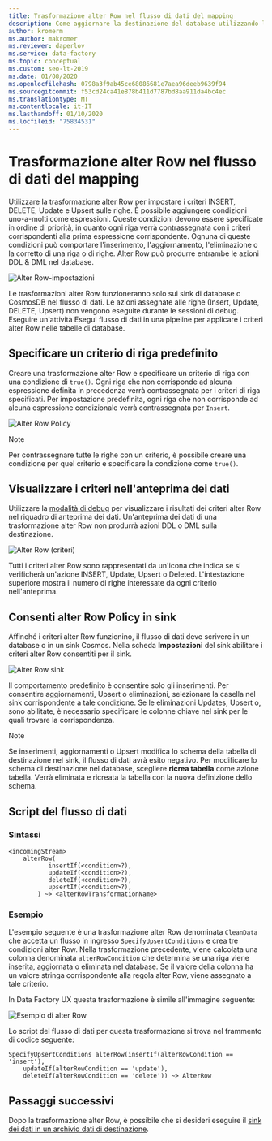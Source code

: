 ```yaml
---
title: Trasformazione alter Row nel flusso di dati del mapping
description: Come aggiornare la destinazione del database utilizzando la trasformazione alter Row nel flusso di dati di mapping
author: kromerm
ms.author: makromer
ms.reviewer: daperlov
ms.service: data-factory
ms.topic: conceptual
ms.custom: seo-lt-2019
ms.date: 01/08/2020
ms.openlocfilehash: 0798a3f9ab45ce68086681e7aea96deeb9639f94
ms.sourcegitcommit: f53cd24ca41e878b411d7787bd8aa911da4bc4ec
ms.translationtype: MT
ms.contentlocale: it-IT
ms.lasthandoff: 01/10/2020
ms.locfileid: "75834531"
---
```

# <a name="alter-row-transformation-in-mapping-data-flow"></a>Trasformazione alter Row nel flusso di dati del mapping

Utilizzare la trasformazione alter Row per impostare i criteri INSERT, DELETE, Update e Upsert sulle righe. È possibile aggiungere condizioni uno-a-molti come espressioni. Queste condizioni devono essere specificate in ordine di priorità, in quanto ogni riga verrà contrassegnata con i criteri corrispondenti alla prima espressione corrispondente. Ognuna di queste condizioni può comportare l'inserimento, l'aggiornamento, l'eliminazione o la corretto di una riga o di righe. Alter Row può produrre entrambe le azioni DDL & DML nel database.

![Alter Row-impostazioni](media/data-flow/alter-row1.png "Alter Row-impostazioni")

Le trasformazioni alter Row funzioneranno solo sui sink di database o CosmosDB nel flusso di dati. Le azioni assegnate alle righe (Insert, Update, DELETE, Upsert) non vengono eseguite durante le sessioni di debug. Eseguire un'attività Esegui flusso di dati in una pipeline per applicare i criteri alter Row nelle tabelle di database.

## <a name="specify-a-default-row-policy"></a>Specificare un criterio di riga predefinito

Creare una trasformazione alter Row e specificare un criterio di riga con una condizione di `true()`. Ogni riga che non corrisponde ad alcuna espressione definita in precedenza verrà contrassegnata per i criteri di riga specificati. Per impostazione predefinita, ogni riga che non corrisponde ad alcuna espressione condizionale verrà contrassegnata per `Insert`.

![Alter Row Policy](media/data-flow/alter-row4.png "Alter Row Policy")

> [!NOTE]
> Per contrassegnare tutte le righe con un criterio, è possibile creare una condizione per quel criterio e specificare la condizione come `true()`.

## <a name="view-policies-in-data-preview"></a>Visualizzare i criteri nell'anteprima dei dati

Utilizzare la [modalità di debug](concepts-data-flow-debug-mode.md) per visualizzare i risultati dei criteri alter Row nel riquadro di anteprima dei dati. Un'anteprima dei dati di una trasformazione alter Row non produrrà azioni DDL o DML sulla destinazione.

![Alter Row (criteri)](media/data-flow/alter-row3.png "Alter Row (criteri)")

Tutti i criteri alter Row sono rappresentati da un'icona che indica se si verificherà un'azione INSERT, Update, Upsert o Deleted. L'intestazione superiore mostra il numero di righe interessate da ogni criterio nell'anteprima.

## <a name="allow-alter-row-policies-in-sink"></a>Consenti alter Row Policy in sink

Affinché i criteri alter Row funzionino, il flusso di dati deve scrivere in un database o in un sink Cosmos. Nella scheda **Impostazioni** del sink abilitare i criteri alter Row consentiti per il sink.

![Alter Row sink](media/data-flow/alter-row2.png "Alter Row sink")

 Il comportamento predefinito è consentire solo gli inserimenti. Per consentire aggiornamenti, Upsert o eliminazioni, selezionare la casella nel sink corrispondente a tale condizione. Se le eliminazioni Updates, Upsert o, sono abilitate, è necessario specificare le colonne chiave nel sink per le quali trovare la corrispondenza.

> [!NOTE]
> Se inserimenti, aggiornamenti o Upsert modifica lo schema della tabella di destinazione nel sink, il flusso di dati avrà esito negativo. Per modificare lo schema di destinazione nel database, scegliere **ricrea tabella** come azione tabella. Verrà eliminata e ricreata la tabella con la nuova definizione dello schema.

## <a name="data-flow-script"></a>Script del flusso di dati

### <a name="syntax"></a>Sintassi

```
<incomingStream>
    alterRow(
           insertIf(<condition>?),
           updateIf(<condition>?),
           deleteIf(<condition>?),
           upsertIf(<condition>?),
        ) ~> <alterRowTransformationName>
```

### <a name="example"></a>Esempio

L'esempio seguente è una trasformazione alter Row denominata `CleanData` che accetta un flusso in ingresso `SpecifyUpsertConditions` e crea tre condizioni alter Row. Nella trasformazione precedente, viene calcolata una colonna denominata `alterRowCondition` che determina se una riga viene inserita, aggiornata o eliminata nel database. Se il valore della colonna ha un valore stringa corrispondente alla regola alter Row, viene assegnato a tale criterio.

In Data Factory UX questa trasformazione è simile all'immagine seguente:

![Esempio di alter Row](media/data-flow/alter-row4.png "Esempio di alter Row")

Lo script del flusso di dati per questa trasformazione si trova nel frammento di codice seguente:

```
SpecifyUpsertConditions alterRow(insertIf(alterRowCondition == 'insert'),
    updateIf(alterRowCondition == 'update'),
    deleteIf(alterRowCondition == 'delete')) ~> AlterRow
```

## <a name="next-steps"></a>Passaggi successivi

Dopo la trasformazione alter Row, è possibile che si desideri eseguire il [sink dei dati in un archivio dati di destinazione](data-flow-sink.md).
